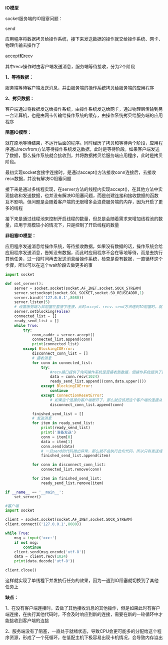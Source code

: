 **IO模型**

socket服务端的IO阻塞问题：

send

应用程序将数据拷贝给操作系统，接下来发送数据的操作就交给操作系统、网卡、物理传输去操作了

accept和recv

其中recv操作时由客户端发送消息，服务端等待接收，分为2个阶段

**1、等待数据：**

服务端等待客户端发送消息，并由服务端的操作系统拷贝给服务端的应用程序

**2、拷贝数据：**

客户端通过将数据发送给操作系统，由操作系统发送给网卡，通过物理层传输到另一台计算机，也是由网卡传输给操作系统的缓存，由操作系统拷贝给服务端的应用程序



**阻塞IO模型：**

就在原地等待结果，不运行后面的程序。同时经历了拷贝和等待两个阶段，应用程序通过recvfrom方法等待操作系统发送数据，此时是等待阶段。如果客户端发送了数据，那么操作系统就会接收到，并将数据拷贝给服务端应用程序，此时是拷贝阶段。

最初实现socket套接字连接时，是通过accept()方法接收conn连接后，去接收recv数据，并没有解决IO阻塞问题

接下来是通过多线程实现，在server方法的线程内实现accept()，在其他方法中实现接收和发送数据，也并没有解决IO阻塞问题，而是创建连接和接收数据的函数互不影响，但问题是会随着客户端的无限增多会浪费服务端的内存，因为开启了更多的线程

接下来是通过线程池来控制开启线程的数量，但总是会随着需求来增加线程池的数量，应用于规模较小的情况下，只是控制了开启线程的数量



**非阻塞IO模型：**

应用程序发送消息给操作系统，等待接收数据，如果没有数据的话，操作系统会给应用程序发送消息，告知没有数据，而此时应用程序不会在等地等待，而是去执行其他任务，过一段时间再去发送消息给操作系统，检查是否有数据，一直循环这个步骤，所以可以在这个wait阶段去做更多的事

```python
import socket

def set_server():
    server = socket.socket(socket.AF_INET,socket.SOCK_STREAM)
    server.setsockopt(socket.SOL_SOCKET,socket.SO_REUSEADDR,1)
    server.bind(('127.0.0.1',8080))
    server.listen(5)
    # 设置服务端为非阻塞性套接字连接，此时accept、recv、send方法遇到IO阻塞时，就会报出BlockingIOError错误，通过捕获异常的方式，去执行其他任务
    server.setblocking(False)
    connected_list = []
    ready_send_list = []
    while True:
        try:
            conn,caddr = server.accept()
            connected_list.append(conn)
            print(connected_list)
        except BlockingIOError:
            disconnect_conn_list = []
            # 接收消息
            for conn in connected_list:
                try:
                    #recv接口提供了询问操作系统是否接收到数据，但操作系统提供了更搞笑的select()方法来检测，是多路复用模式，可以一次检测多个连接是否活跃
                    data = conn.recv(1024)
                    ready_send_list.append((conn,data.upper()))
                except BlockingIOError:
                    continue
                except ConnectionResetError:
                    # 如果这个连接的客户端断开了，那么就应该把这个客户端的连接从已连接的列表中删除，但是当前处于正在循环已连接列表的过程中，所以无法改变这个列表的内容，所以新建一个列表，来放入失去连接的conn
                    disconnect_conn_list.append(conn)

            finished_send_list = []
            # 发送消息
            for item in ready_send_list:
                print(ready_send_list)
                print('准备发送')
                conn = item[0]
                data = item[1]
                conn.send(data)
                # 一旦send的代码抛出异常，那么就不会执行此句代码，所以只有发送成功后，才会添加到已发送列表
                finished_send_list.append(item)

            for conn in disconnect_conn_list:
                connected_list.remove(conn)

            for item in finished_send_list:
                ready_send_list.remove(item)

if __name__ == '__main__':
    set_server()
```



```python
#客户端
import socket

client = socket.socket(socket.AF_INET,socket.SOCK_STREAM)
client.connect(('127.0.0.1',8080))

while True:
    msg = input('>>>:')
    if not msg:
        continue
    client.send(msg.encode('utf-8'))
    data = client.recv(1024)
    print(data.decode('utf-8'))

client.close()
```

这样就实现了单线程下并发执行任务的效果，因为一遇到IO阻塞就切换到了其他任务上



**缺点：**

1、在没有客户端连接时，去做了其他接收消息的其他操作，但是如果此时有客户端连接，在执行其他代码时，不会及时响应到新的连接，需要在新的一轮循环中才能接收到客户端的连接

2、服务端没有了阻塞，一直处于就绪状态，导致CPU会更可能多的分配给这个程序资源，形成了一个死循环，在低配主机下极容易出现卡机情况，会导致内存溢出